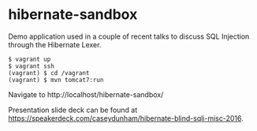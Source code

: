 # hibernate-sandbox

Demo application used in a couple of recent talks to discuss SQL Injection through the Hibernate Lexer.

    $ vagrant up
    $ vagrant ssh
    (vagrant) $ cd /vagrant
    (vagrant) $ mvn tomcat7:run

Navigate to http://localhost/hibernate-sandbox/

Presentation slide deck can be found at https://speakerdeck.com/caseydunham/hibernate-blind-sqli-misc-2016.
